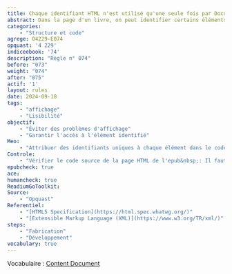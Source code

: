 ```yaml
---
title: Chaque identifiant HTML n'est utilisé qu'une seule fois par Document  de Contenu (Content Document)
abstract: Dans la page d'un livre, on peut identifier certains éléments par un identifiant. Il faut qu'il soit unique au sein de cette page.
categories: 
    - "Structure et code"
agrege: O4229-E074
opquast: '4 229'
indiceebook: '74'
description: "Règle n° 074"
before: "073"
weight: "074"
after: "075"
actif: '1'
layout: rules
date: 2024-09-18
tags: 
    - "affichage"
    - "Lisibilité"
objectif: 
    - "Éviter des problèmes d'affichage"
    - "Garantir l'accès à l'élément identifié"
Meo: 
    - "Attribuer des identifiants uniques à chaque élément dans le code des pages HTML en veillant à ce qu'aucun identifiant ne soit réutilisé à l'intérieur de cette page."
Controle: 
    - "Vérifier le code source de la page HTML de l'epub&nbsp;: Il faut qu'aucun identifiant HTML ne soit utilisé plus d'une fois. Ou EpubCheck"
epubcheck: true
ace: 
humancheck: true
ReadiumGoToolkit: 
Source: 
    - "Opquast"
Referentiel: 
    - "[HTML5 Specification](https://html.spec.whatwg.org/)"
    - "[Extensible Markup Language (XML)](https://www.w3.org/TR/xml/)"
steps: 
    - "Fabrication"
    - "Développement"
vocabulary: true
---
```


Vocabulaire&nbsp;: [Content Document](../../vocabulaire#contentdocument)